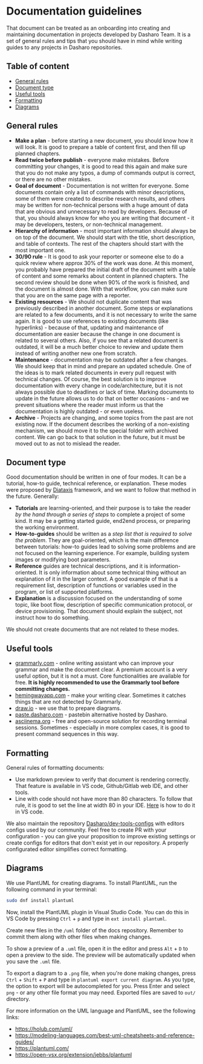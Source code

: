 # Documentation guidelines

That document can be treated as an onboarding into creating and maintaining
documentation in projects developed by Dasharo Team. It is a set of general
rules and tips that you should have in mind while writing guides to any projects
in Dasharo repositories.

## Table of content

- [General rules](#general-rules)
- [Document type](#document-type)
- [Useful tools](#useful-tools)
- [Formatting](#formatting)
- [Diagrams](#diagrams)

## General rules

- **Make a plan** - before starting a new document, you should know how it will
look. It is good to prepare a table of content first, and then fill up planned
chapters.
- **Read twice before publish** - everyone make mistakes. Before committing
your changes, it is good to read this again and make sure that you do not make
any typos, a dump of commands output is correct, or there are no other mistakes.
- **Goal of document** - Documentation is not written for everyone. Some
documents contain only a list of commands with minor descriptions, some of them
were created to describe research results, and others may be written for
non-technical persons with a huge amount of data that are obvious and
unnecessary to read by developers. Because of that, you should always know for
who you are writing that document - it may be developers, testers, or
non-technical management.
- **Hierarchy of information** - most important information should always be
on top of the document. We should start with the title, short description, and
table of contexts. The rest of the chapters should start with the most important
one.
- **30/90 rule** - It is good to ask your reporter or someone else to do a quick
review where approx 30% of the work was done. At this moment, you probably have
prepared the initial draft of the document with a table of content and some
remarks about content in planned chapters. The second review should be done when
90%  of the work is finished, and the document is almost done. With that
workflow, you can make sure that you are on the same page with a reporter.
- **Existing resources** - We should not duplicate content that was previously
described in another document. Some steps or explanations are related to a few
documents, and it is not necessary to write the same again. It is good to use
references to existing documents (like hyperlinks) - because of that, updating
and maintenance of documentation are easier because the change in one document
is related to several others. Also, if you see that a related document is
outdated, it will be a much better choice to review and update them instead of
writing another new one from scratch.
- **Maintenance** - documentation may be outdated after a few changes. We should
keep that in mind and prepare an updated schedule. One of the ideas is to mark
related documents in every pull request with technical changes. Of course, the
best solution is to improve documentation with every change in
code/architecture, but it is not always possible due to deadlines or lack of
time. Marking documents to update in the future allows us to do that on better
occasions - and we prevent situations where the reader must inform us that the
documentation is highly outdated - or even useless.
- **Archive** - Projects are changing, and some topics from the past are not
existing now. If the document describes the working of a non-existing mechanism,
we should move it to the special folder with archived content. We can go back to
that solution in the future, but it must be moved out to as not to mislead the
reader.

## Document type

Good documentation should be written in one of four modes.
It can be a tutorial, how-to guide, technical reference, or explanation.
These modes were proposed by [Diataxis](https://diataxis.fr/) framework, and we
want to follow that method in the future. Generally:

- **Tutorials** are learning-oriented, and their purpose is to take the reader
_by the hand through a series of steps_ to complete a project of some kind. It
may be a getting started guide, end2end process, or preparing the working
environment.
- **How-to-guides** should be written as a _step list that is required to
solve the problem_. They are goal-oriented, which is the main difference between
tutorials: how-to guides lead to solving some problems and are not focused on
the learning experience. For example, building system images or modifying boot
parameters.
- **Reference** guides are technical descriptions, and it is
information-oriented. It is only information about some technical thing without
an explanation of it in the larger context. A good example of that is a
requirement list, description of functions or variables used in the program, or
list of supported platforms.
- **Explanation** is a discussion focused on the understanding of some topic,
like boot flow, description of specific communication protocol, or device
provisioning. That document should explain the subject, not instruct how to do
something.

We should not create documents that are not related to these modes.

## Useful tools

- [grammarly.com](https://grammarly.com) - online writing assistant who can
improve your grammar and make the document clear. A premium account is a very
useful option, but it is not a must. Core functionalities are available for
free. **It is highly recommended to use the Grammarly tool before committing
changes.**
- [hemingwayapp.com](https://hemingwayapp.com) - make your writing clear.
Sometimes it catches things that are not detected by Grammarly.
- [draw.io](https://draw.io) - we use that to prepare diagrams.
- [paste.dasharo.com](https://paste.dasharo.com) - pastebin alternative hosted
by Dasharo.
- [asciinema.org](https://asciinema.org) - free and open-source solution for
recording terminal sessions. Sometimes - especially in more complex cases, it is
good to present command sequences in this way.

## Formatting

General rules of formatting documents:

- Use markdown preview to verify that document is rendering correctly. That
feature is available in VS code, Github/Gitlab web IDE, and other tools.
- Line with code should not have more than 80 characters. To follow that rule,
it is good to set the line at width 80 in your IDE.
[Here](https://stackoverflow.com/a/52455857) is how to do it in VS code.

We also maintain the repository
[Dasharo/dev-tools-configs](https://github.com/Dasharo/dev-tools-configs/)
with editors configs used by our community. Feel free to create PR with your
configuration - you can give your proposition to improve existing settings or
create configs for editors that don't exist yet in our repository.
A properly configurated editor simplifies correct formatting.

## Diagrams

We use PlantUML for creating diagrams. To install PlantUML, run the following
command in your terminal:

```bash
sudo dnf install plantuml
```

Now, install the PlantUML plugin in Visual Studio Code. You can do this in VS
Code by pressing `Ctrl` + `p` and type in `ext install plantuml`.

Create new files in the `/uml` folder of the docs repository. Remember to
commit them along with other files when making changes.

To show a preview of a `.uml` file, open it in the editor and press `Alt` + `D`
to open a preview to the side. The preview will be automatically updated when
you save the `.uml` file.

To export a diagram to a `.png` file, when you're done making changes, press
`Ctrl` + `Shift` + `P` and type in `plantuml export current diagram`. As you
type, the option to export will be autocompleted for you. Press Enter and
select `png` - or any other file format you may need. Exported files are saved
to `out/` directory.

For more information on the UML language and PlantUML, see the following links:

- https://holub.com/uml/
- https://modeling-languages.com/best-uml-cheatsheets-and-reference-guides/
- https://plantuml.com/
- https://open-vsx.org/extension/jebbs/plantuml
